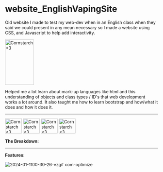 # website_EnglishVapingSite
  Old website I made to test my web-dev when in an English class when they said we could present in any mean necessary so I made a website using CSS, and Javascript to help add interactivity. 

<img src="https://github.com/Kingerthanu/Website_EnglishVapingSite/assets/76754592/c4d21005-5e16-4e7e-9e70-a167f94b1990" alt="Cornstarch <3" width="95" height="149">

Helped me a lot learn about mark-up languages like html and this understanding of objects and class types / ID's that web development works a lot around. It also taught me how to learn bootstrap and how/what it does and how it does it.


----------------------------------------------
<img src="https://github.com/Kingerthanu/Website_EnglishVapingSite/assets/76754592/945e9c94-428b-4b08-9b77-5844ae463338" alt="Cornstarch <3" width="55" height="49"> <img src="https://github.com/Kingerthanu/Website_EnglishVapingSite/assets/76754592/945e9c94-428b-4b08-9b77-5844ae463338" alt="Cornstarch <3" width="55" height="49"> <img src="https://github.com/Kingerthanu/Website_EnglishVapingSite/assets/76754592/945e9c94-428b-4b08-9b77-5844ae463338" alt="Cornstarch <3" width="55" height="49"> <img src="https://github.com/Kingerthanu/Website_EnglishVapingSite/assets/76754592/945e9c94-428b-4b08-9b77-5844ae463338" alt="Cornstarch <3" width="55" height="49">



**The Breakdown:**


----------------------------------------------

**Features:**
  
  ![2024-01-1100-30-26-ezgif com-optimize](https://github.com/Kingerthanu/website_EnglishVapingSite/assets/76754592/3bc19821-bd9d-49fa-8041-26ee68e21490)
